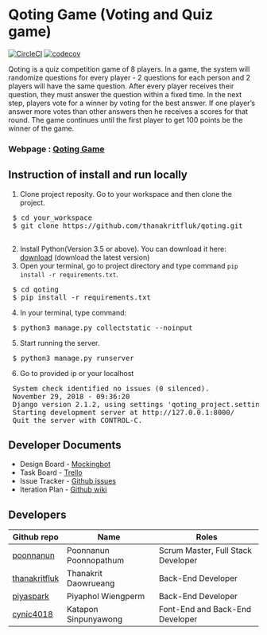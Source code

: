 # Qoting Game (Voting and Quiz game)
[![CircleCI](https://circleci.com/gh/thanakritfluk/qoting.svg?style=svg)](https://circleci.com/gh/thanakritfluk/qoting)
  [![codecov](https://codecov.io/gh/thanakritfluk/qoting/branch/master/graph/badge.svg)](https://codecov.io/gh/thanakritfluk/qoting)

Qoting is a quiz competition game of 8 players. In a game, the system will randomize questions for every player - 2 questions for each person and 2 players will have the same question. After every player receives their question, they must answer the question within a fixed time. In the next step, players vote for a winner by voting for the best answer. If one player’s answer  more votes than other answers then he receives a scores for that round. The game continues until the first player to get 100 points be the winner of the game.
### Webpage : [Qoting Game](https://qoting-postgre.herokuapp.com/)

## Instruction of install and run locally
1. Clone project reposity. Go to your workspace and then clone the project.
 <pre>
 $ cd your_workspace
 $ git clone https://github.com/thanakritfluk/qoting.git
  </pre>
2. Install Python(Version 3.5 or above). You can download it here: [download](https://www.python.org/downloads/) (download the latest version)
3. Open your terminal, go to project directory and type command `pip install -r requirements.txt`.
<pre>
 $ cd qoting
 $ pip install -r requirements.txt
</pre>
4. In your terminal, type command:
<pre>
 $ python3 manage.py collectstatic --noinput
</pre>
5. Start running the server.
<pre>
 $ python3 manage.py runserver
</pre>
6. Go to provided ip or your localhost
<pre>
 System check identified no issues (0 silenced).
 November 29, 2018 - 09:36:20
 Django version 2.1.2, using settings 'qoting_project.settings'
 Starting development server at http://127.0.0.1:8000/
 Quit the server with CONTROL-C.
</pre>

## Developer Documents

- Design Board - [Mockingbot](https://mockingbot.in/app/gKG93IyiYY4PIaKeLOYHpRuXI8VgwvS)
- Task Board - [Trello](https://trello.com/b/pqINZU2E/qoting)  
- Issue Tracker - [Github issues](https://github.com/thanakritfluk/qoting/issues)
- Iteration Plan - [Github wiki](https://github.com/thanakritfluk/qoting/wiki/Iteration-plan)


## Developers

Github repo           |           Name           |               Roles
-------------|--------------------------|-------------------------------------
[poonnanun](https://github.com/poonnanun)  |   Poonnanun Poonnopathum |  Scrum Master, Full Stack Developer
[thanakritfluk](https://github.com/thanakritfluk)    |   Thanakrit Daowrueang   |  Back-End Developer
[piyaspark](https://github.com/piyaspark)    |   Piyaphol Wiengperm     |  Back-End Developer
[cynic4018](https://github.com/cynic4018)   |   Katapon Sinpunyawong   |  Font-End and Back-End Developer
